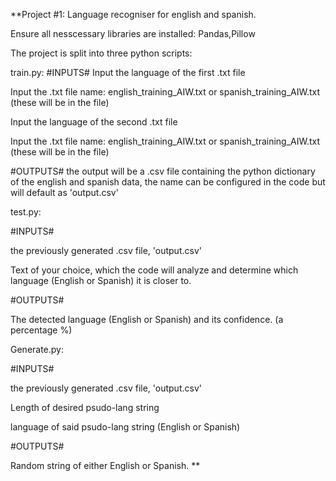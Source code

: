 **Project #1:
Language recogniser for english and spanish.



Ensure all nesscessary libraries are installed:
Pandas,Pillow


The project is split into three python scripts:

train.py:
#INPUTS#
Input the language of the first .txt file

Input the .txt file name:
english_training_AIW.txt  or  spanish_training_AIW.txt 
(these will be in the file)

Input the language of the second .txt file

Input the .txt file name:
english_training_AIW.txt  or  spanish_training_AIW.txt 
(these will be in the file)

#OUTPUTS#
the output will be a .csv file containing the python dictionary of the english and spanish data, the name can be configured in the code but will default as 'output.csv'


test.py:

#INPUTS#

the previously generated .csv file, 'output.csv'

Text of your choice, which the code will analyze and determine which language (English or Spanish) it is closer to.

#OUTPUTS#

The detected language (English or Spanish)
and its confidence. (a percentage %)

Generate.py:

#INPUTS#

the previously generated .csv file, 'output.csv'

Length of desired psudo-lang string

language of said psudo-lang string (English or Spanish)

#OUTPUTS#

Random string of either English or Spanish.
**
